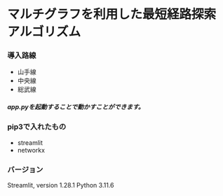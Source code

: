 # マルチグラフを利用した最短経路探索アルゴリズム

### 導入路線
- 山手線
- 中央線
- 総武線

##### app.pyを起動することで動かすことができます。

### pip3で入れたもの
- streamlit
- networkx

### バージョン
Streamlit, version 1.28.1
Python 3.11.6